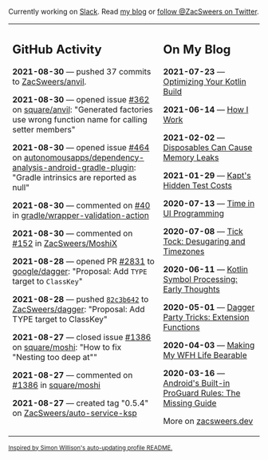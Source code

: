 Currently working on [Slack](https://slack.com/). Read [my blog](https://zacsweers.dev/) or [follow @ZacSweers on Twitter](https://twitter.com/ZacSweers).

<table><tr><td valign="top" width="60%">

## GitHub Activity
<!-- githubActivity starts -->
**2021-08-30** — pushed 37 commits to [ZacSweers/anvil](https://api.github.com/repos/ZacSweers/anvil).

**2021-08-30** — opened issue [#362](https://api.github.com/repos/square/anvil/issues/362) on [square/anvil](https://api.github.com/repos/square/anvil): "Generated factories use wrong function name for calling setter members"

**2021-08-30** — opened issue [#464](https://api.github.com/repos/autonomousapps/dependency-analysis-android-gradle-plugin/issues/464) on [autonomousapps/dependency-analysis-android-gradle-plugin](https://api.github.com/repos/autonomousapps/dependency-analysis-android-gradle-plugin): "Gradle intrinsics are reported as null"

**2021-08-30** — commented on [#40](https://github.com/gradle/wrapper-validation-action/issues/40#issuecomment-908462227) in [gradle/wrapper-validation-action](https://api.github.com/repos/gradle/wrapper-validation-action)

**2021-08-30** — commented on [#152](https://github.com/ZacSweers/MoshiX/issues/152#issuecomment-908461748) in [ZacSweers/MoshiX](https://api.github.com/repos/ZacSweers/MoshiX)

**2021-08-28** — opened PR [#2831](https://api.github.com/repos/google/dagger/pulls/2831) to [google/dagger](https://api.github.com/repos/google/dagger): "Proposal: Add `TYPE` target to `ClassKey`"

**2021-08-28** — pushed [`82c3b642`](https://github.com/ZacSweers/dagger/commit/82c3b6425edd7ef6b9e6d5fb9d8932ba65903526) to [ZacSweers/dagger](https://api.github.com/repos/ZacSweers/dagger): "Proposal: Add TYPE target to ClassKey"

**2021-08-27** — closed issue [#1386](https://api.github.com/repos/square/moshi/issues/1386) on [square/moshi](https://api.github.com/repos/square/moshi): "How to fix "Nesting too deep at""

**2021-08-27** — commented on [#1386](https://github.com/square/moshi/issues/1386#issuecomment-907557008) in [square/moshi](https://api.github.com/repos/square/moshi)

**2021-08-27** — created tag "0.5.4" on [ZacSweers/auto-service-ksp](https://api.github.com/repos/ZacSweers/auto-service-ksp)
<!-- githubActivity ends -->
</td><td valign="top" width="40%">

## On My Blog
<!-- blog starts -->
**2021-07-23** — [Optimizing Your Kotlin Build](https://www.zacsweers.dev/optimizing-your-kotlin-build/)

**2021-06-14** — [How I Work](https://www.zacsweers.dev/how-i-work/)

**2021-02-02** — [Disposables Can Cause Memory Leaks](https://www.zacsweers.dev/disposables-can-cause-memory-leaks/)

**2021-01-29** — [Kapt's Hidden Test Costs](https://www.zacsweers.dev/kapts-hidden-test-costs/)

**2020-07-13** — [Time in UI Programming](https://www.zacsweers.dev/time-in-ui/)

**2020-07-08** — [Tick Tock: Desugaring and Timezones](https://www.zacsweers.dev/ticktock-desugaring-timezones/)

**2020-06-11** — [Kotlin Symbol Processing: Early Thoughts](https://www.zacsweers.dev/kotlin-symbol-processor-early-thoughts/)

**2020-05-01** — [Dagger Party Tricks: Extension Functions](https://www.zacsweers.dev/dagger-party-tricks-extension-functions/)

**2020-04-03** — [Making My WFH Life Bearable](https://www.zacsweers.dev/making-wfh-life-bearable/)

**2020-03-16** — [Android's Built-in ProGuard Rules: The Missing Guide](https://www.zacsweers.dev/android-proguard-rules/)
<!-- blog ends -->
More on [zacsweers.dev](https://zacsweers.dev/)
</td></tr></table>

<sub><a href="https://simonwillison.net/2020/Jul/10/self-updating-profile-readme/">Inspired by Simon Willison's auto-updating profile README.</a></sub>